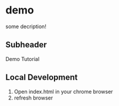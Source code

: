 # demo

some decription!

## Subheader

Demo Tutorial

## Local Development

1. Open index.html in your chrome browser
2. refresh browser
